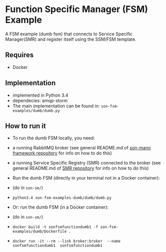 
# Function Specific Manager (FSM) Example
A FSM example (dumb fsm) that connects to Service Specific Manager(SMR) and register itself using the SSM/FSM template.

## Requires
* Docker

## Implementation
* implemented in Python 3.4
* dependecies: amqp-storm
* The main implementation can be found in: `son-fsm-examples/dumb/dumb.py`

## How to run it

* To run the dumb FSM locally, you need:
 * a running RabbitMQ broker (see general README.md of [son-mano framework repository](https://github.com/sonata-nfv/son-mano-framework) for info on how to do this)
 * a running Service Specific Registry (SMR) connected to the broker (see general README.md of [SMR repository](https://github.com/sonata-nfv/son-mano-framework) for info on how to do this)

* Run the dumb FSM (directly in your terminal not in a Docker container):
 * (do in `son-sm/`)
 * `python3.4 son-fsm-examples-dumb/dumb/dumb.py`

* Or: run the dumb FSM (in a Docker container):
 * (do in `son-sm/`)
 * `docker build -t sonfsmfunctiondumb1 -f son-fsm-examples/dumb/Dockerfile .`
 * `docker run -it --rm --link broker:broker  --name sonfsmfunctiondumb1  sonfsmfunctiondumb1`

